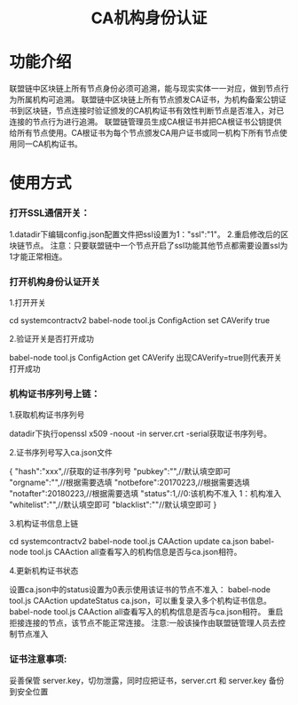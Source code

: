 <center> <h1>CA机构身份认证</h1> </center>

<a name="summary" id="summary"></a>
# 功能介绍

联盟链中区块链上所有节点身份必须可追溯，能与现实实体一一对应，做到节点行为所属机构可追溯。
联盟链中区块链上所有节点颁发CA证书，为机构备案公钥证书到区块链，节点连接时验证颁发的CA机构证书有效性判断节点是否准入，对已连接的节点行为进行追溯。
联盟链管理员生成CA根证书并把CA根证书公钥提供给所有节点使用。CA根证书为每个节点颁发CA用户证书或同一机构下所有节点使用同一CA机构证书。


# 使用方式

### 打开SSL通信开关：

1.datadir下编辑config.json配置文件把ssl设置为1："ssl":"1"。
2.重启修改后的区块链节点。
注意：只要联盟链中一个节点开启了ssl功能其他节点都需要设置ssl为1才能正常相连。

### 打开机构身份认证开关

1.打开开关

cd systemcontractv2
babel-node tool.js ConfigAction set CAVerify true

2.验证开关是否打开成功

babel-node tool.js ConfigAction get CAVerify
出现CAVerify=true则代表开关打开成功


### 机构证书序列号上链：

1.获取机构证书序列号

datadir下执行openssl x509 -noout -in server.crt -serial获取证书序列号。

2.证书序列号写入ca.json文件

{
       "hash":"xxx",//获取的证书序列号
       "pubkey":"",//默认填空即可
       "orgname":"",//根据需要选填
       "notbefore":20170223,//根据需要选填
       "notafter":20180223,//根据需要选填
       "status":1,//0:该机构不准入 1：机构准入
       "whitelist":"",//默认填空即可
       "blacklist":""//默认填空即可
}
 
3.机构证书信息上链

cd systemcontractv2
babel-node tool.js CAAction update ca.json
babel-node tool.js CAAction all查看写入的机构信息是否与ca.json相符。

4.更新机构证书状态

设置ca.json中的status设置为0表示使用该证书的节点不准入：
babel-node tool.js CAAction updateStatus ca.json，可以重复录入多个机构证书信息。
babel-node tool.js CAAction all查看写入的机构信息是否与ca.json相符。
重启拒接连接的节点，该节点不能正常连接。
注意:一般该操作由联盟链管理人员去控制节点准入

### 证书注意事项:

妥善保管 server.key，切勿泄露，同时应把证书，server.crt 和 server.key 备份到安全位置


